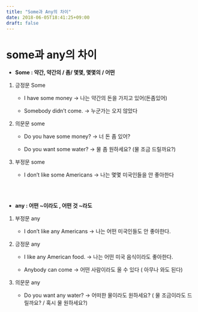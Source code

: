 ```yaml
---
title: "Some과 Any의 차이"
date: 2018-06-05T18:41:25+09:00
draft: false
---
```


# some과 any의 차이 

* __Some : 약간, 약간의 / 좀/ 몇몇, 몇몇의 / 어떤__

1. 긍정문 Some 
    
    * I have some money → 나는 약간의 돈을 가지고 있어(돈좀있어)

    * Somebody didn’t come. → 누군가는 오지 않았다

2. 의문문 some

    * Do you have some money? → 너 돈 좀 있어? 
    
    * Do you want some water? → 물 좀 원하세요? (물 조금 드릴까요?)

3. 부정문 some 

    * I don’t like some Americans → 나는 몇몇 미국인들을 안 좋아한다

<br><br>

* __any : 어떤 ~이라도 , 어떤 것 ~라도__

1. 부정문 any

    * I don’t like any Americans → 나는 어떤 미국인들도 안 좋아한다.

2. 긍정문 any
    * I like any American food. → 나는 어떤 미국 음식이라도 좋아한다.
    
    * Anybody can come → 어떤 사람이라도 올 수 있다 ( 아무나 와도 된다) 

3. 의문문 any
    * Do you want any water? → 어떠한 물이라도 원하세요? ( 물 조금이라도 드릴까요? / 혹시 물 원하세요?)
